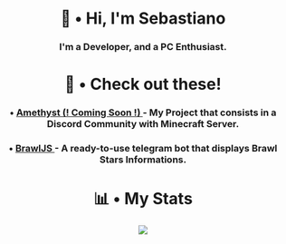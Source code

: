 <div align="center" dir="auto">
  
  <h1> 👋 • Hi, I'm Sebastiano </h1>

  <h3> I'm a Developer, and a PC Enthusiast. </h3>

  <h1> 📌 • Check out these! </h1>

  <h3> • <a href="https://discord.com/comingsoon"> Amethyst (! Coming Soon !) </a> - My Project that consists in a Discord Community with Minecraft Server. </h3>
  <h3> • <a href="https://github.com/ssxbaa/BrawlJS"> BrawlJS </a> - A ready-to-use telegram bot that displays Brawl Stars Informations. </h3>

  <h1> 📊 • My Stats </h1>
  
  <img style="max-width:100%" src="https://github-readme-stats.vercel.app/api?username=ssxbaa&theme=github_dark"></img>
  
</div>
